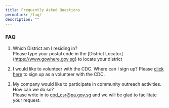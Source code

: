 ```yaml
---
title: Frequently Asked Questions
permalink: /faq/
description: ""
---
```

### **FAQ**

1) Which District am I residing in?  
Please type your postal code in the [District Locator](https://www.gowhere.gov.sg} to locate your district

2) I would like to volunteer with the CDC. Where can I sign up? 
Please [click here](https://form.gov.sg/#!/62b428e70c90650012b77985) to sign up as a volunteer with the CDC.

3) My company would like to participate in community outreach activities. How can we do so?  
Please write in to [cpd\_csr@pa.gov.sg](mailto:cpd_csr@pa.gov.sg) and we will be glad to facilitate your request.